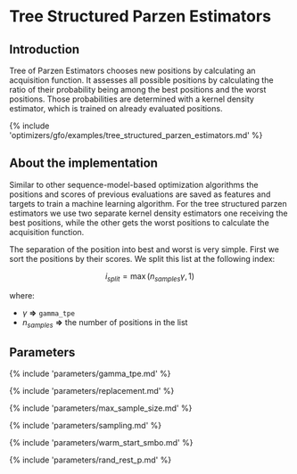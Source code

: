 # Tree Structured Parzen Estimators


## Introduction

Tree of Parzen Estimators chooses new positions by calculating an acquisition function. 
It assesses all possible positions by calculating the ratio of their probability being among the best positions and the worst positions. Those probabilities are determined with a kernel density estimator, which is trained on already evaluated positions.


{% include 'optimizers/gfo/examples/tree_structured_parzen_estimators.md' %}

## About the implementation

Similar to other sequence-model-based optimization algorithms the positions and scores 
of previous evaluations are saved as features and targets to train a machine learning algorithm.
For the tree structured parzen estimators we use two separate kernel density estimators one receiving the best positions, while the other gets the worst positions to calculate the acquisition function. 

The separation of the position into best and worst is very simple. First we sort the positions by their scores. We split this list at the following index:

$$
i_{split} = \max( n_{samples} \gamma, 1)
$$

where:

- $\gamma$ **=>** `gamma_tpe`
- $n_{samples}$ **=>** the number of positions in the list



## Parameters

{% include 'parameters/gamma_tpe.md' %}

{% include 'parameters/replacement.md' %}

{% include 'parameters/max_sample_size.md' %}

{% include 'parameters/sampling.md' %}

{% include 'parameters/warm_start_smbo.md' %}

{% include 'parameters/rand_rest_p.md' %}
